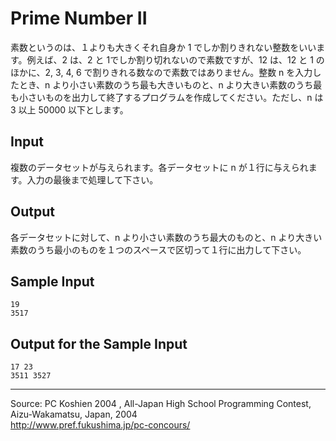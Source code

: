 # Prime Number II

素数というのは、１よりも大きくそれ自身か 1 でしか割りきれない整数をいいます。例えば、2 は、2 と 1でしか割り切れないので素数ですが、12 は、12 と 1 のほかに、2, 3, 4, 6 で割りきれる数なので素数ではありません。整数 n を入力したとき、n より小さい素数のうち最も大きいものと、n より大きい素数のうち最も小さいものを出力して終了するプログラムを作成してください。ただし、n は 3 以上 50000 以下とします。

## Input

複数のデータセットが与えられます。各データセットに n が１行に与えられます。入力の最後まで処理して下さい。

## Output

各データセットに対して、n より小さい素数のうち最大のものと、n より大きい素数のうち最小のものを１つのスペースで区切って１行に出力して下さい。

## Sample Input

    19
    3517

## Output for the Sample Input

    17 23
    3511 3527

* * *

Source: PC Koshien 2004 , All-Japan High School Programming Contest, Aizu-Wakamatsu, Japan, 2004   
<http://www.pref.fukushima.jp/pc-concours/>